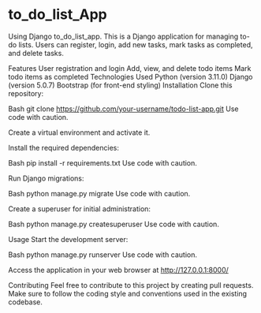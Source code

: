 # to_do_list_App
Using Django to_do_list_app.
This is a Django application for managing to-do lists. Users can register, login, add new tasks, mark tasks as completed, and delete tasks.

Features
User registration and login
Add, view, and delete todo items
Mark todo items as completed
Technologies Used
Python (version 3.11.0)
Django (version 5.0.7)
Bootstrap (for front-end styling)
Installation
Clone this repository:

Bash
git clone https://github.com/your-username/todo-list-app.git
Use code with caution.

Create a virtual environment and activate it.

Install the required dependencies:

Bash
pip install -r requirements.txt
Use code with caution.

Run Django migrations:

Bash
python manage.py migrate
Use code with caution.

Create a superuser for initial administration:

Bash
python manage.py createsuperuser
Use code with caution.

Usage
Start the development server:

Bash
python manage.py runserver
Use code with caution.

Access the application in your web browser at http://127.0.0.1:8000/

Contributing
Feel free to contribute to this project by creating pull requests. Make sure to follow the coding style and conventions used in the existing codebase.
